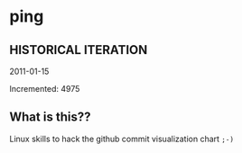 # ping

## HISTORICAL ITERATION
2011-01-15

Incremented: 4975

## What is this?? 
Linux skills to hack the github commit visualization chart `;-)`
